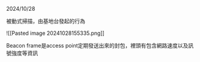 2024/10/28

被動式掃描，由基地台發起的行為

![[Pasted image 20241028155335.png]]
  
Beacon frame是access point定期發送出來的封包，裡頭有包含網路速度以及訊號強度等資訊

